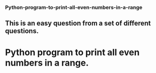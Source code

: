 ### Python-program-to-print-all-even-numbers-in-a-range
## This is an easy question from a set of different questions.
# Python program to print all even numbers in a range.
